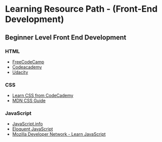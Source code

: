 #  Learning Resource Path - (Front-End Development)

##  Beginner Level Front End Development

### HTML
 - [FreeCodeCamp](https://learn.freecodecamp.org/)
 - [Codeacademy](https://www.codecademy.com/)
 - [Udacity](https://www.udacity.com/courses/web-development)

### CSS

- [Learn CSS from CodeCademy ](https://www.codecademy.com/learn/learn-css)
- [MDN CSS Guide](https://developer.mozilla.org/en-US/docs/Learn/CSS)

### JavaScript
 - [JavaScript.info](https://javascript.info/)
 - [Eloquent JavaScript](https://eloquentjavascript.net/)
 - [Mozilla Developer Network -  Learn JavaScript](https://developer.mozilla.org/en-US/docs/Learn/JavaScript)


<!-- ##  Mid Level Front End Development -->

<!-- ##  Advanced Level Front End Development -->